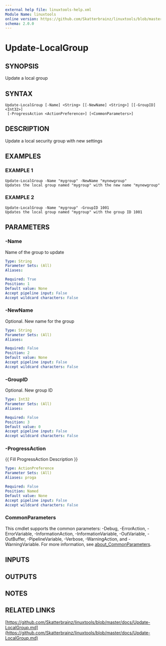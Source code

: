 ```yaml
---
external help file: linuxtools-help.xml
Module Name: linuxtools
online version: https://github.com/Skatterbrainz/linuxtools/blob/master/docs/Update-LocalGroup.md
schema: 2.0.0
---
```


# Update-LocalGroup

## SYNOPSIS
Update a local group

## SYNTAX

```
Update-LocalGroup [-Name] <String> [[-NewName] <String>] [[-GroupID] <Int32>]
 [-ProgressAction <ActionPreference>] [<CommonParameters>]
```

## DESCRIPTION
Update a local security group with new settings

## EXAMPLES

### EXAMPLE 1
```
Update-LocalGroup -Name "mygroup" -NewName "mynewgroup"
Updates the local group named "mygroup" with the new name "mynewgroup"
```

### EXAMPLE 2
```
Update-LocalGroup -Name "mygroup" -GroupID 1001
Updates the local group named "mygroup" with the group ID 1001
```

## PARAMETERS

### -Name
Name of the group to update

```yaml
Type: String
Parameter Sets: (All)
Aliases:

Required: True
Position: 1
Default value: None
Accept pipeline input: False
Accept wildcard characters: False
```

### -NewName
Optional.
New name for the group

```yaml
Type: String
Parameter Sets: (All)
Aliases:

Required: False
Position: 2
Default value: None
Accept pipeline input: False
Accept wildcard characters: False
```

### -GroupID
Optional.
New group ID

```yaml
Type: Int32
Parameter Sets: (All)
Aliases:

Required: False
Position: 3
Default value: 0
Accept pipeline input: False
Accept wildcard characters: False
```

### -ProgressAction
{{ Fill ProgressAction Description }}

```yaml
Type: ActionPreference
Parameter Sets: (All)
Aliases: proga

Required: False
Position: Named
Default value: None
Accept pipeline input: False
Accept wildcard characters: False
```

### CommonParameters
This cmdlet supports the common parameters: -Debug, -ErrorAction, -ErrorVariable, -InformationAction, -InformationVariable, -OutVariable, -OutBuffer, -PipelineVariable, -Verbose, -WarningAction, and -WarningVariable. For more information, see [about_CommonParameters](http://go.microsoft.com/fwlink/?LinkID=113216).

## INPUTS

## OUTPUTS

## NOTES

## RELATED LINKS

[https://github.com/Skatterbrainz/linuxtools/blob/master/docs/Update-LocalGroup.md](https://github.com/Skatterbrainz/linuxtools/blob/master/docs/Update-LocalGroup.md)

